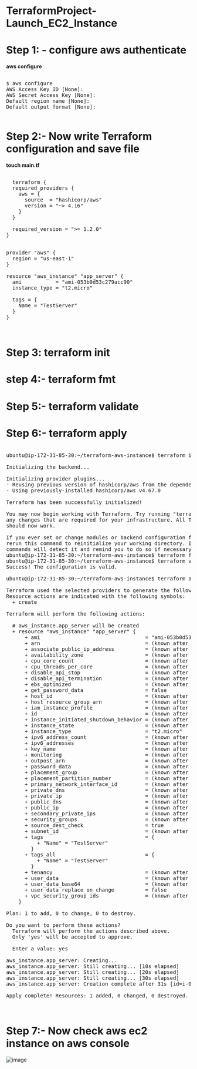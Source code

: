 # TerraformProject-Launch_EC2_Instance

# Step 1: - configure aws authenticate 

**aws configure**
<pre>

$ aws configure
AWS Access Key ID [None]: 
AWS Secret Access Key [None]: 
Default region name [None]: 
Default output format [None]: 

</pre>

# Step 2:- Now write Terraform configuration  and save file

**touch main.tf**

<pre>

  terraform {
  required_providers {
    aws = {
      source  = "hashicorp/aws"
      version = "~> 4.16"
    }
  }

  required_version = ">= 1.2.0"
}


provider "aws" {
  region = "us-east-1"
}

resource "aws_instance" "app_server" {
  ami           = "ami-053b0d53c279acc90"
  instance_type = "t2.micro"

  tags = {
    Name = "TestServer"
  }
}

  
</pre>


#  Step 3: terraform init


# step 4:- terraform fmt

# Step 5:- terraform validate

# Step 6:- terraform apply

<pre>

ubuntu@ip-172-31-85-30:~/terraform-aws-instance$ terraform init

Initializing the backend...

Initializing provider plugins...
- Reusing previous version of hashicorp/aws from the dependency lock file
- Using previously-installed hashicorp/aws v4.67.0

Terraform has been successfully initialized!

You may now begin working with Terraform. Try running "terraform plan" to see
any changes that are required for your infrastructure. All Terraform commands
should now work.

If you ever set or change modules or backend configuration for Terraform,
rerun this command to reinitialize your working directory. If you forget, other
commands will detect it and remind you to do so if necessary.
ubuntu@ip-172-31-85-30:~/terraform-aws-instance$ terraform fmt
ubuntu@ip-172-31-85-30:~/terraform-aws-instance$ terraform validate
Success! The configuration is valid.

ubuntu@ip-172-31-85-30:~/terraform-aws-instance$ terraform apply

Terraform used the selected providers to generate the following execution plan.
Resource actions are indicated with the following symbols:
  + create

Terraform will perform the following actions:

  # aws_instance.app_server will be created
  + resource "aws_instance" "app_server" {
      + ami                                  = "ami-053b0d53c279acc90"
      + arn                                  = (known after apply)
      + associate_public_ip_address          = (known after apply)
      + availability_zone                    = (known after apply)
      + cpu_core_count                       = (known after apply)
      + cpu_threads_per_core                 = (known after apply)
      + disable_api_stop                     = (known after apply)
      + disable_api_termination              = (known after apply)
      + ebs_optimized                        = (known after apply)
      + get_password_data                    = false
      + host_id                              = (known after apply)
      + host_resource_group_arn              = (known after apply)
      + iam_instance_profile                 = (known after apply)
      + id                                   = (known after apply)
      + instance_initiated_shutdown_behavior = (known after apply)
      + instance_state                       = (known after apply)
      + instance_type                        = "t2.micro"
      + ipv6_address_count                   = (known after apply)
      + ipv6_addresses                       = (known after apply)
      + key_name                             = (known after apply)
      + monitoring                           = (known after apply)
      + outpost_arn                          = (known after apply)
      + password_data                        = (known after apply)
      + placement_group                      = (known after apply)
      + placement_partition_number           = (known after apply)
      + primary_network_interface_id         = (known after apply)
      + private_dns                          = (known after apply)
      + private_ip                           = (known after apply)
      + public_dns                           = (known after apply)
      + public_ip                            = (known after apply)
      + secondary_private_ips                = (known after apply)
      + security_groups                      = (known after apply)
      + source_dest_check                    = true
      + subnet_id                            = (known after apply)
      + tags                                 = {
          + "Name" = "TestServer"
        }
      + tags_all                             = {
          + "Name" = "TestServer"
        }
      + tenancy                              = (known after apply)
      + user_data                            = (known after apply)
      + user_data_base64                     = (known after apply)
      + user_data_replace_on_change          = false
      + vpc_security_group_ids               = (known after apply)
    }

Plan: 1 to add, 0 to change, 0 to destroy.

Do you want to perform these actions?
  Terraform will perform the actions described above.
  Only 'yes' will be accepted to approve.

  Enter a value: yes

aws_instance.app_server: Creating...
aws_instance.app_server: Still creating... [10s elapsed]
aws_instance.app_server: Still creating... [20s elapsed]
aws_instance.app_server: Still creating... [30s elapsed]
aws_instance.app_server: Creation complete after 31s [id=i-07bb7b3ee6ebe8e04]

Apply complete! Resources: 1 added, 0 changed, 0 destroyed.

  
</pre>



# Step 7:- Now check aws ec2 instance on aws console

![image](https://github.com/Manoj123-github/TerraformProject-Launch_EC2_Instance/assets/76830665/a5c1e69a-337b-4294-8d8f-d793c83571dd)
